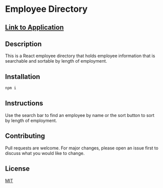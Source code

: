 # Employee Directory
## [Link to Application](https://angelpsch.github.io/employee-directory-react/)
## Description
This is a React employee directory that holds employee information that is searchable and sortable by length of employment.
## Installation
```bash
npm i 
```
## Instructions 
Use the search bar to find an employee by name or the sort button to sort by length of employment.

## Contributing
Pull requests are welcome. For major changes, please open an issue first to discuss what you would like to change.

## License
[MIT](https://choosealicense.com/licenses/mit/)